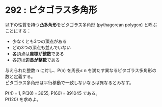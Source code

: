 # 292 : ピタゴラス多角形

以下の性質を持つ**凸多角形**をピタゴラス多角形 (pythagorean polygon) と呼ぶことにする：

* 少なくとも3つの頂点がある
* どの3つの頂点も並んでいない
* 各頂点は**座標が整数**である
* 各辺は**辺長が整数**である

与えられた整数 n に対し、P(n) を周長≤ n を満たす異なるピタゴラス多角形の数と定義する。\
ピタゴラス多角形は平行移動で一致しないならば異なるとみなす。

P(4) = 1, P(30) = 3655, P(60) = 891045 である。\
P(120) を求めよ。
